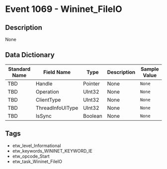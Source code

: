 # Event 1069 - Wininet_FileIO

## Description
None

## Data Dictionary
|Standard Name|Field Name|Type|Description|Sample Value|
|---|---|---|---|---|
|TBD|Handle|Pointer|None|`None`|
|TBD|Operation|UInt32|None|`None`|
|TBD|ClientType|UInt32|None|`None`|
|TBD|ThreadInfoUIType|UInt32|None|`None`|
|TBD|IsSync|Boolean|None|`None`|

## Tags
* etw_level_Informational
* etw_keywords_WININET_KEYWORD_IE
* etw_opcode_Start
* etw_task_Wininet_FileIO